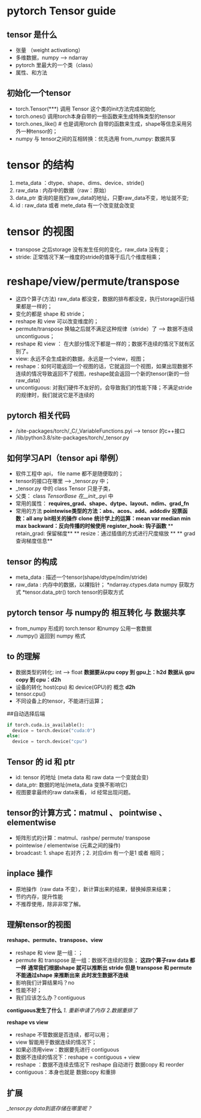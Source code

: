 # pytorch Tensor guide

## tensor 是什么
- 张量 （weight activationg）
- 多维数据，numpy --> ndarray
- pytorch 里最大的一个类（class）
- 属性、和方法

## 初始化一个tensor
- torch.Tensor(***) 调用 Tensor 这个类的init方法完成初始化
- torch.ones() 调用torch本身自带的一些函数来生成特殊类型的tensor
- torch.ones_like() # 也是调用torch 自带的函数来生成，shape等信息采用另外一种tensor的；
- numpy 与 tensor之间的互相转换：优先选用 from_numpy: 数据共享

# tensor 的结构
1. meta_data ：dtype、shape、dims、device、stride()
2. raw_data : 内存中的数据（raw：原始）
3. data_ptr 查询的是我们raw_data的地址，只要raw_data不变，地址就不变;
4. id : raw_data 或者 mete_data 有一个改变就会改变

# tensor 的视图
- transpose 之后storage 没有发生任何的变化，raw_data 没有变；
- stride: 正常情况下某一维度的stride的值等于后几个维度相乘；

# reshape/view/permute/transpose
- 这四个算子(方法) raw_data 都没变，数据的排布都没变，执行storage运行结果都是一样的；
- 变化的都是 shape 和 stride；
- reshape 和 view 可以改变维度的；
- permute/transpose 换轴之后就不满足这种规律（stride）了 --> 数据不连续 uncontiguous；
- reshape 和 view ： 在大部分情况下都是一样的；数据不连续的情况下就有区别了。
- view: 永远不会生成新的数据，永远是一个view，视图；
- reshape：如何可能返回一个视图的话，它就返回一个视图，如果出现数据不连续的情况导致返回不了视图，reshape就会返回一个新的tensor(新的一份 
            raw_data)
- uncontiguous: 对我们硬件不友好的，会导致我们的性能下降；不满足stride的规律时，我们就说它是不连续的

## pytorch 相关代码
- /site-packages/torch/_C/_VariableFunctions.pyi --> tensor 的c++接口
- /lib/python3.8/site-packages/torch/_tensor.py

## 如何学习API（tensor api 举例）
- 软件工程中 api， file name 都不是随便取的；
- tensor的接口在哪里 --> _tensor.py 中；
- _tensor.py 中的 class Tensor  只是子类，
- 父类： class _TensorBase 在__init__.pyi 中
- 常用的属性：
**requires_grad、shape、dytpe、layout、ndim、grad_fn**
- 常用的方法
**pointewise类型的方法：abs、acos、add、addcdiv**
**投票函数：all any**
**bit相关的操作**
**clone**
**统计学上的运算：mean var median min max**
**backward：反向传播的时候使用**
**register_hook: 钩子函数**
** retain_grad: 保留梯度** 
** resize：通过插值的方式进行尺度缩放 **
** grad 查询梯度信息**

## tensor 的构成
- meta_data : 描述一个tensor(shape/dtype/ndim/stride)
- raw_data : 内存中的数据，以裸指针；
  *ndarray.ctypes.data numpy 获取方式
  *tensor.data_ptr() torch tensor的获取方式

## pytorch tensor 与 numpy的 相互转化 与 数据共享
- from_numpy 形成的 torch.tensor 和numpy 公用一套数据
- .numpy() 返回到 numpy 格式

## to 的理解
- 数据类型的转化: int --> float
**数据要从cpu copy 到 gpu上：h2d**
**数据从 gpu copy 到 cpu：d2h**
- 设备的转化 host(cpu) 和 device(GPU)的 概念
**d2h**
- tensor.cpu()
- 不同设备上的tensor，不能进行运算；

##自动选择后端
```python
if torch.cuda.is_available():
  device = torch.device("cuda:0")
else:
  device = torch.device("cpu")
```

## Tensor 的 id 和 ptr
- id: tensor 的地址 (meta data 和 raw data 一个变就会变)
- data_ptr: 数据的地址(meta_data 变换不影响它)
- 视图要拿最终的raw data来看， id 经常出现问题。

## tensor的计算方式：matmul 、 pointwise 、 elementwise
- 矩阵形式的计算：matmul、rashpe/ permute/ transpose
- pointewise / elementwise (元素之间的操作)
- broadcast: 1. shape 右对齐；2. 对应dim 有一个是1 或者 相同；

## inplace 操作
- 原地操作（raw data 不变），新计算出来的结果，替换掉原来结果；
- 节约内存，提升性能
- 不推荐使用，除非非常了解。

## 理解tensor的视图
**reshape、permute、transpose、view**
- reshape 和 view 是一组：；
- permute 和 transpose 是一组：数据不连续的现象；
**这四个算子raw data 都一样**
**通常我们根据shape 就可以推断出 stride**
**但是 transpose 和 permute 不能通过shape 来推断出来**
**此时发生数据不连续**
- 影响我们计算结果吗？no
- 性能不好；
- 我们应该怎么办？contiguous

**contiguous发生了什么**
*1. 重新申请了内存*
*2.数据重排了*

**reshape vs view**
- reshape 不管数据是否连续，都可以用；
- view 智能用于数据连续的情况下；
- 如果必须用view：数据要先进行 contiguous
- 数据不连续的情况下：reshape = contiguous + view
- reshape ：数据不连续去情况下 reshape 自动进行 数据copy 和 reorder
- contiguous：本身也就是 数据copy 和重排

## 扩展
*_tensor.py*
*data到底存储在哪里呢？*
